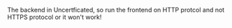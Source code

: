 The backend in Uncertficated, so run the frontend on HTTP protcol and not HTTPS protocol or it won't work!
